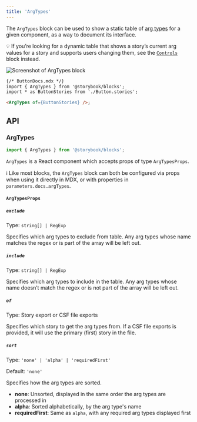 ```yaml
---
title: 'ArgTypes'
---
```


The `ArgTypes` block can be used to show a static table of [arg types](./argtypes.md) for a given component, as a way to document its interface.

<div class="aside">

💡 If you’re looking for a dynamic table that shows a story’s current arg values for a story and supports users changing them, see the [`Controls`](./doc-block-controls.md) block instead.

</div>

![Screenshot of ArgTypes block](TK)

<!-- prettier-ignore-start -->
```md
{/* ButtonDocs.mdx */}
import { ArgTypes } from '@storybook/blocks';
import * as ButtonStories from './Button.stories';

<ArgTypes of={ButtonStories} />;
```
<!-- prettier-ignore-end -->

## API

### ArgTypes

```js
import { ArgTypes } from '@storybook/blocks';
```

`ArgTypes` is a React component which accepts props of type `ArgTypesProps`.

<div class="aside">

ℹ️ Like most blocks, the `ArgTypes` block can both be configured via props when using it directly in MDX, or with properties in `parameters.docs.argTypes`.

</div>

#### `ArgTypesProps`

##### `exclude`

Type: `string[] | RegExp`

Specifies which arg types to exclude from table. Any arg types whose name matches the regex or is part of the array will be left out.

##### `include`

Type: `string[] | RegExp`

Specifies which arg types to include in the table. Any arg types whose name doesn’t match the regex or is not part of the array will be left out.

##### `of`

Type: Story export or CSF file exports

Specifies which story to get the arg types from. If a CSF file exports is provided, it will use the primary (first) story in the file.

##### `sort`

Type: `'none' | 'alpha' | 'requiredFirst'`

Default: `'none'`

Specifies how the arg types are sorted.

- **none**: Unsorted, displayed in the same order the arg types are processed in
- **alpha**: Sorted alphabetically, by the arg type's name
- **requiredFirst**: Same as `alpha`, with any required arg types displayed first
